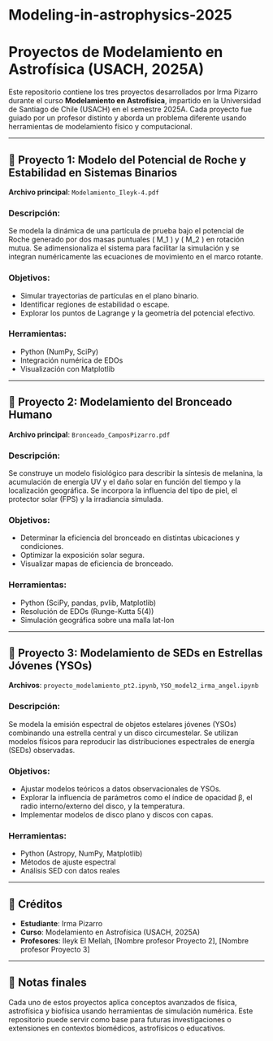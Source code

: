 # Modeling-in-astrophysics-2025

# Proyectos de Modelamiento en Astrofísica (USACH, 2025A)

Este repositorio contiene los tres proyectos desarrollados por Irma Pizarro durante el curso **Modelamiento en Astrofísica**, impartido en la Universidad de Santiago de Chile (USACH) en el semestre 2025A. Cada proyecto fue guiado por un profesor distinto y aborda un problema diferente usando herramientas de modelamiento físico y computacional.

---

## 📁 Proyecto 1: Modelo del Potencial de Roche y Estabilidad en Sistemas Binarios

**Archivo principal**: `Modelamiento_Ileyk-4.pdf`

### Descripción:
Se modela la dinámica de una partícula de prueba bajo el potencial de Roche generado por dos masas puntuales \( M_1 \) y \( M_2 \) en rotación mutua. Se adimensionaliza el sistema para facilitar la simulación y se integran numéricamente las ecuaciones de movimiento en el marco rotante.

### Objetivos:
- Simular trayectorias de partículas en el plano binario.
- Identificar regiones de estabilidad o escape.
- Explorar los puntos de Lagrange y la geometría del potencial efectivo.

### Herramientas:
- Python (NumPy, SciPy)
- Integración numérica de EDOs
- Visualización con Matplotlib

---

## 📁 Proyecto 2: Modelamiento del Bronceado Humano

**Archivo principal**: `Bronceado_CamposPizarro.pdf`

### Descripción:
Se construye un modelo fisiológico para describir la síntesis de melanina, la acumulación de energía UV y el daño solar en función del tiempo y la localización geográfica. Se incorpora la influencia del tipo de piel, el protector solar (FPS) y la irradiancia simulada.

### Objetivos:
- Determinar la eficiencia del bronceado en distintas ubicaciones y condiciones.
- Optimizar la exposición solar segura.
- Visualizar mapas de eficiencia de bronceado.

### Herramientas:
- Python (SciPy, pandas, pvlib, Matplotlib)
- Resolución de EDOs (Runge-Kutta 5(4))
- Simulación geográfica sobre una malla lat-lon

---

## 📁 Proyecto 3: Modelamiento de SEDs en Estrellas Jóvenes (YSOs)

**Archivos**: `proyecto_modelamiento_pt2.ipynb`, `YSO_model2_irma_angel.ipynb`

### Descripción:
Se modela la emisión espectral de objetos estelares jóvenes (YSOs) combinando una estrella central y un disco circumestelar. Se utilizan modelos físicos para reproducir las distribuciones espectrales de energía (SEDs) observadas.

### Objetivos:
- Ajustar modelos teóricos a datos observacionales de YSOs.
- Explorar la influencia de parámetros como el índice de opacidad β, el radio interno/externo del disco, y la temperatura.
- Implementar modelos de disco plano y discos con capas.

### Herramientas:
- Python (Astropy, NumPy, Matplotlib)
- Métodos de ajuste espectral
- Análisis SED con datos reales

---

## 📌 Créditos

- **Estudiante**: Irma Pizarro  
- **Curso**: Modelamiento en Astrofísica (USACH, 2025A)  
- **Profesores**: Ileyk El Mellah, [Nombre profesor Proyecto 2], [Nombre profesor Proyecto 3]

---

## 🧠 Notas finales

Cada uno de estos proyectos aplica conceptos avanzados de física, astrofísica y biofísica usando herramientas de simulación numérica. Este repositorio puede servir como base para futuras investigaciones o extensiones en contextos biomédicos, astrofísicos o educativos.

